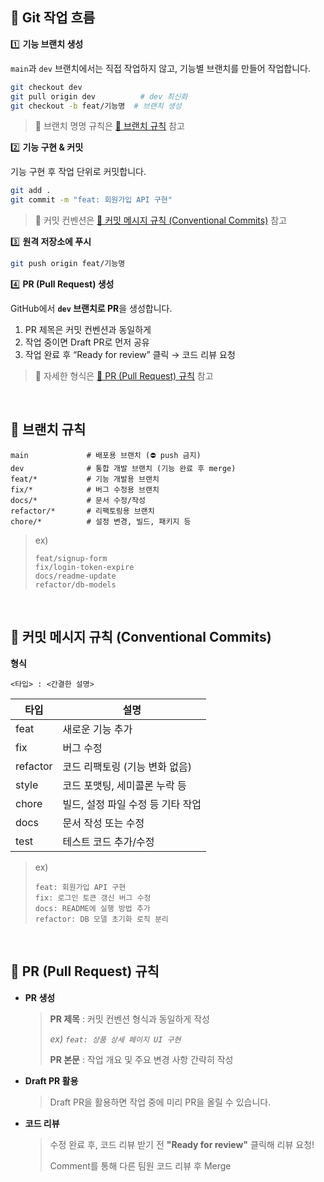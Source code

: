 ## 🚀 Git 작업 흐름

1️⃣ **기능 브랜치 생성** 

`main`과 `dev` 브랜치에서는 직접 작업하지 않고, 기능별 브랜치를 만들어 작업합니다.

```bash
git checkout dev           
git pull origin dev          # dev 최신화
git checkout -b feat/기능명  # 브랜치 생성 
```

> 📌 브랜치 명명 규칙은 [🔽 브랜치 규칙](https://www.notion.so/22f5f5c2ca4980e98a0bed9f431d9576?pvs=21) 참고

2️⃣ **기능 구현 & 커밋** 

기능 구현 후 작업 단위로 커밋합니다. 

```bash
git add .
git commit -m "feat: 회원가입 API 구현"
```

> 📌 커밋 컨벤션은  [🔽 커밋 메시지 규칙  (Conventional Commits)](https://www.notion.so/Conventional-Commits-22f5f5c2ca498086809cc1c2e5845c09?pvs=21) 참고

3️⃣ **원격 저장소에 푸시** 

```bash
git push origin feat/기능명
```

4️⃣ **PR (Pull Request) 생성** 

GitHub에서 **`dev` 브랜치로 PR**을 생성합니다.

<aside>

1. PR 제목은 커밋 컨벤션과 동일하게
2. 작업 중이면 Draft PR로 먼저 공유
3. 작업 완료 후 “Ready for review” 클릭 → 코드 리뷰 요청
</aside>

> 📌 자세한 형식은 [🔽 PR (Pull Request) 규칙](https://www.notion.so/PR-Pull-Request-22f5f5c2ca498088a05ddbf61fb8c855?pvs=21) 참고
>
<br> 

## 🔽 브랜치 규칙

```
main             # 배포용 브랜치 (⛔ push 금지)
dev              # 통합 개발 브랜치 (기능 완료 후 merge)
feat/*           # 기능 개발용 브랜치
fix/*            # 버그 수정용 브랜치
docs/*           # 문서 수정/작성
refactor/*       # 리팩토링용 브랜치
chore/*          # 설정 변경, 빌드, 패키지 등 
```

> ex)
> 
> 
> ```
> feat/signup-form
> fix/login-token-expire
> docs/readme-update
> refactor/db-models
> ```
>
> 
<br>

## 🔽 커밋 메시지 규칙  (Conventional Commits)

**형식** 

`<타입> : <간결한 설명>`

| 타입 | 설명 |
| --- | --- |
| feat | 새로운 기능 추가 |
| fix | 버그 수정 |
| refactor | 코드 리팩토링 (기능 변화 없음) |
| style | 코드 포맷팅, 세미콜론 누락 등 |
| chore | 빌드, 설정 파일 수정 등 기타 작업 |
| docs | 문서 작성 또는 수정 |
| test | 테스트 코드 추가/수정 |

> ex)
> 
> 
> ```
> feat: 회원가입 API 구현
> fix: 로그인 토큰 갱신 버그 수정
> docs: README에 실행 방법 추가
> refactor: DB 모델 초기화 로직 분리
> ```
>
> 
<br>

## 🔽 PR (Pull Request) 규칙

- **PR 생성**
    
    > **PR 제목** : 커밋 컨벤션 형식과 동일하게 작성
    > 
    > 
    > *ex) `feat: 상품 상세 페이지 UI 구현`*
    > 
    > **PR 본문** : 작업 개요 및 주요 변경 사항 간략히 작성 
    > 
    > 
- **Draft PR 활용**
    
    > Draft PR을 활용하면 작업 중에 미리 PR을 올릴 수 있습니다.
    > 

- **코드 리뷰**
    
    > 수정 완료 후, 코드 리뷰 받기 전 **"Ready for review"** 클릭해 리뷰 요청!
    > 
    > 
    > Comment를 통해 다른 팀원 코드 리뷰  후 Merge 
    > 
   
